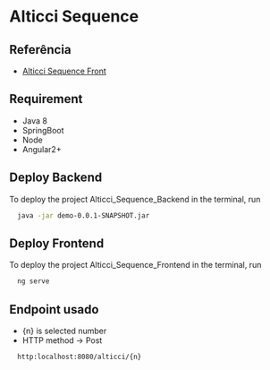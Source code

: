 
# Alticci Sequence



## Referência

 - [Alticci Sequence Front](https://github.com/iaagofelipe/Alticci_Sequence_Front)

 

## Requirement

- Java 8
- SpringBoot
- Node
- Angular2+


## Deploy Backend

To deploy the project Alticci_Sequence_Backend
 in the terminal, run 
```bash
  java -jar demo-0.0.1-SNAPSHOT.jar
```
## Deploy Frontend
To deploy the project Alticci_Sequence_Frontend
 in the terminal, run 
```bash
  ng serve
```

## Endpoint usado
* {n} is selected number
* HTTP method -> Post
```bash
  http:localhost:8080/alticci/{n}
```
